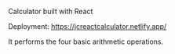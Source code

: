 Calculator built with React

Deployment: https://jcreactcalculator.netlify.app/

It performs the four basic arithmetic operations.

